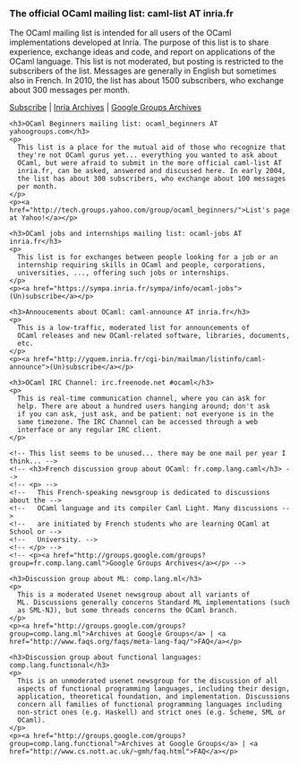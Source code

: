 <!DOCTYPE html PUBLIC "-//W3C//DTD XHTML 1.0 Strict//EN"
          "http://www.w3.org/TR/xhtml1/DTD/xhtml1-strict.dtd">
<html xmlns="http://www.w3.org/1999/xhtml">
  <head>
    <meta content="IE=8" http-equiv="X-UA-Compatible">
    <meta content="text/html; charset=utf-8" http-equiv="Content-Type">
    <title>OCaml Mailing Lists</title>
  </head>
  <body>
    <h3>The official OCaml mailing list: caml-list AT inria.fr</h3>
    <p>
      The OCaml mailing list is intended for all users of the OCaml
      implementations developed at Inria. The purpose of this list is
      to share experience, exchange ideas and code, and report on
      applications of the OCaml language. This list is not moderated,
      but posting is restricted to the subscribers of the
      list. Messages are generally in English but sometimes also in
      French. In 2010, the list has about 1500 subscribers, who
      exchange about 300 messages per month.
    </p>
    <p>
      <a href="https://sympa.inria.fr/sympa/subscribe/caml-list">Subscribe</a>
    | <a href="https://sympa.inria.fr/sympa/arc/caml-list">Inria Archives</a>
    | <a href="http://groups.google.com/groups?group=fa.caml">Google Groups Archives</a>
    </p>

    <h3>OCaml Beginners mailing list: ocaml_beginners AT yahoogroups.com</h3>
    <p>
      This list is a place for the mutual aid of those who recognize that
      they're not OCaml gurus yet... everything you wanted to ask about
      OCaml, but were afraid to submit in the more official caml-list AT
      inria.fr, can be asked, answered and discussed here. In early 2004,
      the list has about 300 subscribers, who exchange about 100 messages
      per month.
    </p>
    <p><a href="http://tech.groups.yahoo.com/group/ocaml_beginners/">List's page at Yahoo!</a></p>

    <h3>OCaml jobs and internships mailing list: ocaml-jobs AT inria.fr</h3>
    <p>
      This list is for exchanges between people looking for a job or an
      internship requiring skills in OCaml and people, corporations,
      universities, ..., offering such jobs or internships.
    </p>
    <p><a href="https://sympa.inria.fr/sympa/info/ocaml-jobs">(Un)subscribe</a></p>

    <h3>Annoucements about OCaml: caml-announce AT inria.fr</h3>
    <p>
      This is a low-traffic, moderated list for announcements of
      OCaml releases and new OCaml-related software, libraries, documents,
      etc.
    </p>
    <p><a href="http://yquem.inria.fr/cgi-bin/mailman/listinfo/caml-announce">(Un)subscribe</a></p>

    <h3>OCaml IRC Channel: irc.freenode.net #ocaml</h3>
    <p>
      This is real-time communication channel, where you can ask for
      help. There are about a hundred users hanging around; don't ask
      if you can ask, just ask, and be patient: not everyone is in the
      same timezone. The IRC Channel can be accessed through a web
      interface or any regular IRC client.
    </p>

    <!-- This list seems to be unused... there may be one mail per year I think... -->
    <!-- <h3>French discussion group about OCaml: fr.comp.lang.caml</h3> -->
    <!-- <p> -->
    <!--   This French-speaking newsgroup is dedicated to discussions about the -->
    <!--   OCaml language and its compiler Caml Light. Many discussions -->
    <!--   are initiated by French students who are learning OCaml at School or -->
    <!--   University. -->
    <!-- </p> -->
    <!-- <p><a href="http://groups.google.com/groups?group=fr.comp.lang.caml">Google Groups Archives</a></p> -->

    <h3>Discussion group about ML: comp.lang.ml</h3>
    <p>
      This is a moderated Usenet newsgroup about all variants of
      ML. Discussions generally concerns Standard ML implementations (such
      as SML-NJ), but some threads concerns the OCaml branch.
    </p>
    <p><a href="http://groups.google.com/groups?group=comp.lang.ml">Archives at Google Groups</a> | <a href="http://www.faqs.org/faqs/meta-lang-faq/">FAQ</a></p>

    <h3>Discussion group about functional languages: comp.lang.functional</h3>
    <p>
      This is an unmoderated usenet newsgroup for the discussion of all
      aspects of functional programming languages, including their design,
      application, theoretical foundation, and implementation. Discussions
      concern all families of functional programming languages including
      non-strict ones (e.g. Haskell) and strict ones (e.g. Scheme, SML or
      OCaml).
    </p>
    <p><a href="http://groups.google.com/groups?group=comp.lang.functional">Archives at Google Groups</a> | <a href="http://www.cs.nott.ac.uk/~gmh/faq.html">FAQ</a></p>

  </body>
</html>
